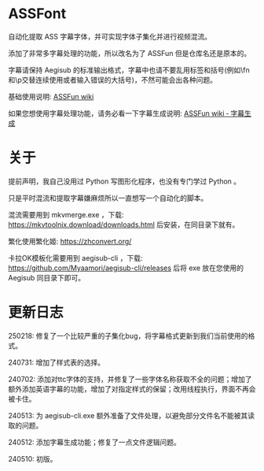 # ASSFont

自动化提取 ASS 字幕字体，并可实现字体子集化并进行视频混流。

添加了非常多字幕处理的功能，所以改名为了 ASSFun 但是仓库名还是原本的。

字幕请保持 Aegisub 的标准输出格式，字幕中也请不要乱用标签和括号(例如\fn和\p交替连续使用或者输入错误的大括号)，不然可能会出各种问题。

基础使用说明: [ASSFun wiki](https://github.com/KyokuSai/ASSFont/wiki)

如果您想使用字幕处理功能，请务必看一下字幕生成说明: [ASSFun wiki ‐ 字幕生成](https://github.com/KyokuSai/ASSFont/wiki/ASSFun-%E2%80%90-%E8%A7%86%E9%A2%91%E6%B7%B7%E6%B5%81)

# 关于

提前声明，我自己没用过 Python 写图形化程序，也没有专门学过 Python 。

只是平时混流和提取字幕嫌麻烦所以一直想写一个自动化的脚本。

混流需要用到 mkvmerge.exe ，下载: https://mkvtoolnix.download/downloads.html 后安装，在同目录下就有。

繁化使用繁化姬: https://zhconvert.org/

卡拉OK模板化需要用到 aegisub-cli ，下载: https://github.com/Myaamori/aegisub-cli/releases 后将 exe 放在您使用的 Aegisub 同目录下即可。

# 更新日志

250218: 修复了一个比较严重的子集化bug，将字幕格式更新到我们当前使用的格式。

240731: 增加了样式表的选择。

240702: 添加对ttc字体的支持，并修复了一些字体名称获取不全的问题；增加了额外添加英语字幕的功能，增加了对指定样式的保留；改用线程执行，界面不再会被卡住。

240513: 为 aegisub-cli.exe 额外准备了文件处理，以避免部分文件名不能被其读取的问题。

240512: 添加字幕生成功能；修复了一点文件逻辑问题。

240510: 初版。
